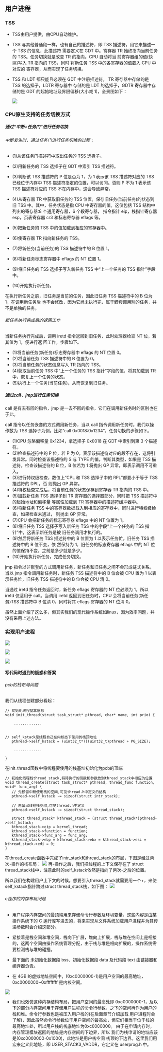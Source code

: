 ## 用户进程

### TSS
- TSS由用户提供，由CPU自动维护。

- TSS 与其他普通段一样，也有自己的描述符，即 TSS 描述符，用它来描述一个 TSS 的信息，此描述符 需要定义在 GDT 中。寄存器 TR 始终指向当前任务的 TSS。任务切换就是改变 TR 的指向，CPU 自动将当 前寄存器组的值(快照)写入 TR 指向的 TSS，同时 将新任务 TSS 中的各寄存器的值载入 CPU 中对应的 寄存器，从而实现了任务切换。

- TSS 和 LDT 都只能且必须在 GDT 中注册描述符， TR 寄存器中存储的是 TSS 的选择子，LDTR 寄存器中 存储的是 LDT 的选择子，GDTR 寄存器中存储的是 GDT 的起始地址及界限偏移(大小减 1)，全景图如下：

  ![](./img/1.png)
  
### CPU原生支持的任务切换方式
##### 通过“中断+任务门”进行任务切换
###### 中断发生时，通过任务门进行任务切换的过程：
- (1)从该任务门描述符中取出任务的 TSS 选择子。

- (2)用新任务的 TSS 选择子在 GDT 中索引 TSS 描述符。
- (3)判断该 TSS 描述符的 P 位是否为 1，为 1 表示该 TSS 描述符对应的 TSS 已经位于内存中 TSS 描述符指定的位置，可以访问。否则 P 不为 1 表示该 TSS 描述符对应的 TSS 不在内存中，这会导致异常。 
- (4)从寄存器 TR 中获取旧任务的 TSS 位置，保存旧任务(当前任务)的状态到旧 TSS 中。其中，任务状态是指 CPU 中寄存器的值，这仅包括 TSS 结构中列出的寄存器:8 个通用寄存器，6 个段寄存器， 指令指针 eip，栈指针寄存器 esp，页表寄存器 cr3 和标志寄存器 eflags 等。
- (5)把新任务的 TSS 中的值加载到相应的寄存器中。
- (6)使寄存器 TR 指向新任务的 TSS。
- (7)将新任务(当前任务)的 TSS 描述符中的 B 位置 1。 
- (8)将新任务标志寄存器中 eflags 的 NT 位置 1。
- (9)将旧任务的 TSS 选择子写入新任务 TSS 中“上一个任务的 TSS 指针”字段中。 
- (10)开始执行新任务。

在执行新任务之前，旧任务是当前的任务，因此旧任务 TSS 描述符中的 B 位为 1，在调用新任务后 也不会修改，因为它尚未执行完，属于嵌套调用别的任务，并不是单独的任务。

###### 新任务执行完成后的返回工作
当新任务执行完成后，调用 iretd 指令返回到旧任务，此时处理器检查 NT 位，若其值为 1，便进行返 回工作，步骤如下。

- (1)将当前任务(新任务)标志寄存器中 eflags 的 NT 位置 0。
- (2)将当前任务 TSS 描述符中的 B 位置为 0。
- (3)将当前任务的状态信息写入 TR 指向的 TSS。
- (4)获取当前任务 TSS 中“上一个任务的 TSS 指针”字段的值，将其加载到 TR 中，恢复上一个任务的状态。 
- (5)执行上一个任务(当前任务)，从而恢复到旧任务。


##### 通过call、jmp进行任务切换

call 是有去有回的指令，jmp 是一去不回的指令，它们在调用新任务时的区别也在于此。

call 指令以任务嵌套的方式调用新任务，当以 call 指令调用新任务时，我们以操作数为 TSS 选择子为例，比如“call 0x0018:0x1234”，任务切换的步骤如下。

- (1)CPU 忽略偏移量 0x1234，拿选择子 0x0018 在 GDT 中索引到第 3 个描述符。 
- (2)检查描述符中的 P 位，若 P 为 0，表示该描述符对应的段不存在，这将引发异常。同时检查该描述符的 S 与 TYPE 的值，判断其类型，如果是 TSS 描述符，检查该描述符的 B 位，B 位若为 1 将抛出 GP 异常，即表示调用不可重入。
- (3)进行特权级检查，数值上“CPL 和 TSS 选择子中的 RPL”都要小于等于 TSS 描述符的 DPL，否 则抛出 GP 异常。
- (4)特权检查完成后，将当前任务的状态保存到寄存器 TR 指向的 TSS 中。
- (5)加载新任务 TSS 选择子到 TR 寄存器的选择器部分，同时把 TSS 描述符中的起始地址和偏移量 等属性加载到 TR 寄存器中的描述符缓冲器中。
- (6)将新任务 TSS 中的寄存器数据载入到相应的寄存器中，同时进行特权级检查，如果检查未通过， 则抛出 GP 异常。
- (7)CPU 会把新任务的标志寄存器 eflags 中的 NT 位置为 1。
- (8)将旧任务 TSS 选择子写入新任务 TSS 中的字段“上一个任务的 TSS 指针”中，这表示新任务是被 旧任务调用才执行的。
- (9)然后将新任务 TSS 描述符中的 B 位置为 1 以表示任务忙。旧任务 TSS 描述符中的 B 位不变，依 然保持为 1，旧任务的标志寄存器 eflags 中的 NT 位的值保持不变，之前是多少就是多少。
- (10)开始执行新任务，完成任务切换。

jmp 指令以非嵌套的方式调用新任务，新任务和旧任务之间不会形成链式关系。当以 jmp 指令调用新任务时，新任务 TSS 描述符中的 B 位会被 CPU 置为 1 以表示任务忙，旧任务 TSS 描述符中的 B 位会被 CPU 清 0。 

当通过 iretd 指令任务返回时，新任务 eflags 寄存器的 NT 位必须为 1，所以 iretd 仅适用于 call。当调用 iretd 返回到旧任务时，CPU 会将当前任务(新任务)TSS 描述符中 B 位清 0，同时将其 eflags 寄存器的 NT 位清 0。

虽然上面介绍了这么多，但其实我们的现代操作系统如linux，因为效率问题，并没有采用上述方法。

### 实现用户进程

![](./img/2.png)

![](./img/4.png)

![](./img/3.png)


#### 写代码时遇到的疑惑和答案

###### pcb的栈布局问题

我们从线程创建部分看起：
```
// 初始化线程基本信息
void init_thread(struct task_struct* pthread, char* name, int prio) {
   
    .............
   
   
// self_kstack是线程自己在内核态下使用的栈顶地址
   pthread->self_kstack = (uint32_t*)((uint32_t)pthread + PG_SIZE);
   
    .............
    
}
```
在init_thread函数中将线程要使用的栈基址初始化为pcb的顶端
```
// 初始化线程栈thread_stack,将待执行的函数和参数放到thread_stack中相应的位置
void thread_create(struct task_struct* pthread, thread_func function, void* func_arg) {
   // 先预留中断使用栈的空间,可见thread.h中定义的结构
   pthread->self_kstack -= sizeof(struct intr_stack);

   // 再留出线程栈空间,可见thread.h中定义
   pthread->self_kstack -= sizeof(struct thread_stack);
  
   struct thread_stack* kthread_stack = (struct thread_stack*)pthread->self_kstack;
   kthread_stack->eip = kernel_thread;
   kthread_stack->function = function;
   kthread_stack->func_arg = func_arg;
   kthread_stack->ebp = kthread_stack->ebx = kthread_stack->esi = kthread_stack->edi = 0;
}
```
在thread_create函数中完成了intr_stack和thread_stack的布局，下图是经过两次-操作的栈布局：
![](./img/5.png)
再-操作之后，我们把线程的上下文保存在了 struct thread_stack栈中，注意此时的self_kstack依然是指向了两次-之后的位置。

所以我们在构建用户上下文的时候，想要引入thread_stack就需要用一个+，来使self_kstack指针跨过struct thread_stack栈，如下图：
![](./img/6.png)

###### c程序的内存布局问题

- 用户程序内存空间的最顶端用来存储命令行参数及环境变量，这些内容是由某操作系统下的 C 运行库写进去的，将来实现从文件系统加载用户进程并为其传递参数时会介绍这部分。

- 紧接着是栈空间和堆空间，栈向下扩展，堆向上扩展，栈与堆在空间上是相接的，这两个空间由操作系统管理分配，由于栈与堆是相向扩展的，操作系统需要检测栈与堆的碰撞。
- 最下面的 未初始化数据段 bss、初始化数据段 data 及代码段 text 由链接器和编译器负责。
- 在 4GB 的虚拟地址空间中，(0xc0000000-1)是用户空间的最高地址，0xc0000000~0xffffffff 是内核空间。
 
 ![](./img/7.png)
 
 - 我们也效仿这种内存结构布局，把用户空间的最高处即 0xc0000000-1，及以下的部分内存空间用于存储用户进程的命令行参数，之下的空间再作为用户的栈和堆。命令行参数也是被压入用户栈的(在后面章节介绍加载 用户进程时会了解)，因此虽然命令行参数位于用户空间的最高处，但它们相当于位于栈的最高地址处，所以用户栈的栈底地址为0xc0000000。 由于在申请内存时，内存管理模块返回的地址是内存空间的下边界，所以 我们为栈申请的地址应该是(0xc0000000-0x1000)，此地址是用户栈空间 栈顶的下边界。这里我们用宏来定义此地址，即 USER_STACK3_VADDR，它定义在 userprog.h 中。

